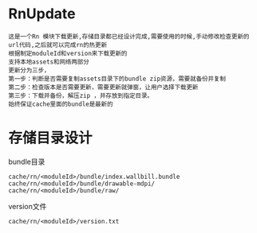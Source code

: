 # RnUpdate

    这是一个Rn 模块下载更新,存储目录都已经设计完成,需要使用的时候,手动修改检查更新的url代码,之后就可以完成rn的热更新
    根据制定moduleId和version来下载更新的
    支持本地assets和网络两部分
    更新分为三步，
    第一步：判断是否需要复制assets目录下的bundle zip资源，需要就备份并复制
    第二步：检查版本是否需要更新，需要更新就弹窗，让用户选择下载更新
    第三步：下载并备份，解压zip ，并存放到指定目录。
    始终保证cache里面的bundle是最新的

# 存储目录设计

bundle目录

`cache/rn/<moduleId>/bundle/index.wallbill.bundle`
`cache/rn/<moduleId>/bundle/drawable-mdpi/`
`cache/rn/<moduleId>/bundle/raw/`

version文件

`cache/rn/<moduleId>/version.txt`